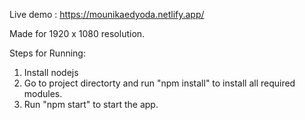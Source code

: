 Live demo : https://mounikaedyoda.netlify.app/

Made for 1920 x 1080 resolution.

Steps for Running:

1. Install nodejs
2. Go to project directorty and run "npm install" to install all required modules.
3. Run "npm start" to start the app.
